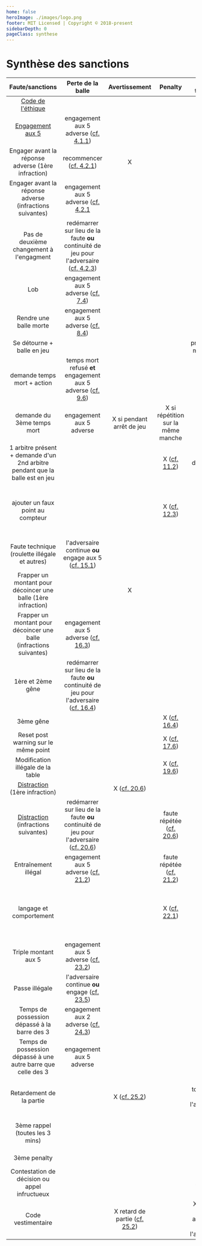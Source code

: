 ```yaml
---
home: false
heroImage: ./images/logo.png
footer: MIT Licensed | Copyright © 2018-present
sidebarDepth: 0
pageClass: synthese
---
```


<!-- ![logo_ffft](http://www.ffft.fr/sites/all/themes/ffft/images/site_logo_tablet.png) -->

# Synthèse des sanctions

|                                Faute/sanctions                               |                                                    Perte de la balle                                                   |                       Avertissement                      |                          Penalty                          |                                    Perte de temps mort                                    |                                    perte de manche                                   |                      Perte du match                      |
|:----------------------------------------------------------------------------:|:----------------------------------------------------------------------------------------------------------------------:|:--------------------------------------------------------:|:---------------------------------------------------------:|:-----------------------------------------------------------------------------------------:|:------------------------------------------------------------------------------------:|:--------------------------------------------------------:|
| [Code de l'éthique](./rules/code.md)                                         |                                                                                                                        |                                                          |                                                           |                                                                                           |                                           X                                          |                             X                            |
| [Engagement aux 5](./rules/engagement.md)                                    | engagement aux 5 adverse ([cf. 4.1.1](./rules/engagement.md#_4-1))                                                     |                                                          |                                                           |                                                                                           |                                                                                      |                                                          |
| Engager avant la réponse adverse (1ère infraction)                           | recommencer ([cf. 4.2.1](./rules/engagement.md#_4-2-1))                                                                |                             X                            |                                                           |                                                                                           |                                                                                      |                                                          |
| Engager avant la réponse adverse (infractions suivantes)                     | engagement aux 5 adverse ([cf. 4.2.1](./rules/engagement.md#_4-2-1)                                                    |                                                          |                                                           |                                                                                           |                                                                                      |                                                          |
| Pas de deuxième changement à l'engagment                                     | redémarrer sur lieu de la faute **ou** continuité de jeu pour l'adversaire ([cf. 4.2.3](./rules/engagement.md#_4-2-3)) |                                                          |                                                           |                                                                                           |                                                                                      |                                                          |
| Lob                                                                          | engagement aux 5 adverse ([cf. 7.4](./rules/balle-sortie.md#_7-4))                                                     |                                                          |                                                           |                                                                                           |                                                                                      |                                                          |
| Rendre une balle morte                                                       | engagement aux 5 adverse ([cf. 8.4](./rules/balle-immo.md#_8-4))                                                       |                                                          |                                                           |                                                                                           |                                                                                      |                                                          |
| Se détourne + balle en jeu                                                   |                                                                                                                        |                                                          |                                                           |                prise de temps mort ([cf. 9.4](./rules/temps-mort.md#_9-4))                |                                                                                      |                                                          |
| demande temps mort + action                                                  | temps mort refusé **et** engagement aux 5 adverse ([cf. 9.6](./rules/temps-mort.md#_9-6))                              |                                                          |                                                           |                                                                                           |                                                                                      |                                                          |
| demande du 3ème temps mort                                                   | engagement aux 5 adverse                                                                                               |                 X si pendant arrêt de jeu                |             X si répétition sur la même manche            |                                                                                           |                                                                                      |                                                          |
| 1 arbitre présent + demande d'un 2nd arbitre pendant que la balle est en jeu |                                                                                                                        |                                                          |      X ([cf. 11.2](./rules/temps-officiel.md#_11-2))      |               1 temps décompté ([cf. 11.2](./rules/temps-officiel.md#_11-2))              |                                                                                      |                                                          |
| ajouter un faux point au compteur                                            |                                                                                                                        |                                                          |       X ([cf. 12.3](./rules/point-marque.md#_12-3))       |                                                                                           |                               X (si infraction répétée)                              | X (si infraction répétée et selon décision de l'arbitre) |
| Faute technique (roulette illégale et autres)                                | l'adversaire continue **ou** engage aux 5 ([cf. 15.1](./rules/roulettes.md#_15-1))                                     |                                                          |                                                           |                                                                                           |                                                                                      |                                                          |
| Frapper un montant pour décoincer une balle (1ère infraction)                |                                                                                                                        |                             X                            |                                                           |                                                                                           |                                                                                      |                                                          |
| Frapper un montant pour décoincer une balle (infractions suivantes)          | engagement aux 5 adverse ([cf. 16.3](./rules/genes.md#_16-3))                                                          |                                                          |                                                           |                                                                                           |                                                                                      |                                                          |
| 1ère et 2ème gêne                                                            | redémarrer sur lieu de la faute **ou** continuité de jeu pour l'adversaire ([cf. 16.4](./rules/genes.md#_16-4))        |                                                          |                                                           |                                                                                           |                                                                                      |                                                          |
| 3ème gêne                                                                    |                                                                                                                        |                                                          |           X ([cf. 16.4](./rules/genes.md#_16-4))          |                                                                                           |                                                                                      |                                                          |
| Reset post warning sur le même point                                         |                                                                                                                        |                                                          |           X ([cf. 17.6](./rules/reset.md#_17-6))          |                                                                                           |                                                                                      |                                                          |
| Modification illégale de la table                                            |                                                                                                                        |                                                          |        X ([cf. 19.6](./rules/modif-table.md#_19-6))       |                                                                                           |                                                                                      |                                                          |
| [Distraction](./rules/distraction.md) (1ère infraction)                      |                                                                                                                        |       X ([cf. 20.6](./rules/distraction.md#_20-6))       |                                                           |                                                                                           |                                                                                      |                                                          |
| [Distraction](./rules/distraction.md) (infractions suivantes)                | redémarrer sur lieu de la faute **ou** continuité de jeu pour l'adversaire ([cf. 20.6](./rules/distraction.md#_20-6))  |                                                          |  faute répétée ([cf. 20.6](./rules/distraction.md#_20-6)) |                                                                                           |                                                                                      |                                                          |
| Entraînement illégal                                                         | engagement aux 5 adverse ([cf. 21.2](./rules/entrainement.md#_21-2))                                                   |                                                          | faute répétée ([cf. 21.2](./rules/entrainement.md#_21-2)) |                                                                                           |                                                                                      |                                                          |
| langage et comportement                                                      |                                                                                                                        |                                                          |       X ([cf. 22.1](./rules/comportement.md#_22-1))       |                                                                                           | faute répétée voire expulsion du tournoi ([cf. 22.2](./rules/comportement.md#_22-2)) |                                                          |
| Triple montant aux 5                                                         | engagement aux 5 adverse ([cf. 23.2](./rules/passes.md#_23-2))                                                         |                                                          |                                                           |                                                                                           |                                                                                      |                                                          |
| Passe illégale                                                               | l'adversaire continue **ou** engage ([cf. 23.5](./rules/passes.md#_23-5))                                              |                                                          |                                                           |                                                                                           |                                                                                      |                                                          |
| Temps de possession dépassé à la barre des 3                                 | engagement aux 2 adverse ([cf. 24.3](./rules/temps-possession.md#_24-3))                                               |                                                          |                                                           |                                                                                           |                                                                                      |                                                          |
| Temps de possession dépassé à une autre barre que celle des 3                | engagement aux 5 adverse                                                                                               |                                                          |                                                           |                                                                                           |                                                                                      |                                                          |
| Retardement de la partie                                                     |                                                                                                                        |          X ([cf. 25.2](./rules/retard.md#_25-2))         |                                                           | décompté toutes les 10s qui suivent l'avertissement ([cf. 25.2](./rules/retard.md#_25-2)) |                                                                                      |                                                          |
| 3ème rappel (toutes les 3 mins)                                              |                                                                                                                        |                                                          |                                                           |                                                                                           |        décompté toutes les 3mins ([cf. 26.1](./rules/rappel-forfait.md#_26-1))       |        X ([cf. 26](./rules/rappel-forfait.md#_26))       |
| 3ème penalty                                                                 |                                                                                                                        |                                                          |                                                           |                                                                                           |                       X ([cf. 27.7](./rules/penalty.md#_27-7))                       |                                                          |
| Contestation de décision ou appel infructueux                                |                                                                                                                        |                                                          |                                                           |                         X ([cf. 28.3](./rules/decisions.md#_28-3))                        |                                                                                      |                                                          |
| Code vestimentaire                                                           |                                                                                                                        | X retard de partie ([cf. 25.2](./rules/retard.md#_25-2)) |                                                           |             X si le jeu n'a pas repris après 10s qui ont suivi l'avertissement            |                        X ([cf. 29.4](./rules/tenue.md#_29-4))                        |          X ([cf. 29.4](./rules/tenue.md#_29-4))          |
